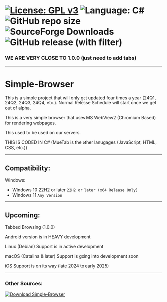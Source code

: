 [![License: GPL v3](https://img.shields.io/github/license/DanielLMcGuire/Simple-Browser)](https://www.gnu.org/licenses/old-licenses/gpl-3.0) ![Language: C#](https://img.shields.io/badge/language-C%23-178600) ![GitHub repo size](https://img.shields.io/github/repo-size/DanielLMcGuire/Simple-Browser) ![SourceForge Downloads](https://img.shields.io/sourceforge/dm/simple-browser) ![GitHub release (with filter)](https://img.shields.io/github/v/release/DanielLMcGuire/Simple-Browser)
============================================================================
### WE ARE VERY CLOSE TO 1.0.0 (just need to add tabs)

-----------------------------------------------------------------------

# Simple-Browser

This is a simple project that will only get updated four times a year (24Q1, 24Q2, 24Q3, 24Q4, etc.).
Normal Release Schedule will start once we get out of alpha.

This is a very simple browser that uses MS WebView2 (Chromium Based) for rendering webpages.

This used to be used on our servers.

THIS IS CODED IN C# (MueTab is the other lanugages (JavaScript, HTML, CSS, etc.))

----------------------------------------------------------------------

## Compatibility:

Windows: 

  - Windows 10 22H2 or later
      ```22H2 or later (x64 Release Only)```
  - Windows 11
     ```Any Version```

-----------------------------------------------------------------------
## Upcoming:

Tabbed Browsing (1.0.0)

Android version is in HEAVY development

Linux (Debian) Support is in active development

macOS (Catalina & later) Support is going into development soon

iOS Support is on its way (late 2024 to early 2025)

----------------------------------------------------------------------------
### Other Sources:
[![Download Simple-Browser](https://a.fsdn.com/con/app/sf-download-button)](https://sourceforge.net/projects/simple-browser/files/latest/download)
